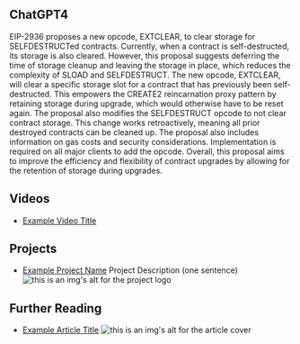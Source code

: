 ## ChatGPT4

EIP-2936 proposes a new opcode, EXTCLEAR, to clear storage for SELFDESTRUCTed contracts. Currently, when a contract is self-destructed, its storage is also cleared. However, this proposal suggests deferring the time of storage cleanup and leaving the storage in place, which reduces the complexity of SLOAD and SELFDESTRUCT. The new opcode, EXTCLEAR, will clear a specific storage slot for a contract that has previously been self-destructed. This empowers the CREATE2 reincarnation proxy pattern by retaining storage during upgrade, which would otherwise have to be reset again. The proposal also modifies the SELFDESTRUCT opcode to not clear contract storage. This change works retroactively, meaning all prior destroyed contracts can be cleaned up. The proposal also includes information on gas costs and security considerations. Implementation is required on all major clients to add the opcode. Overall, this proposal aims to improve the efficiency and flexibility of contract upgrades by allowing for the retention of storage during upgrades.

## Videos

- [Example Video Title](https://www.youtube.com/watch?v=TDGq4aeevgY)

## Projects

- [Example Project Name](https://xxxx.xxx/xxxxx) Project Description (one sentence) ![this is an img's alt for the project logo](https://xxxx.xxx/project-logo.xxx)

## Further Reading

- [Example Article Title](https://xxxx.xxx/xxxxx) ![this is an img's alt for the article cover](https://xxxx.xxx/article-cover.xxx)
